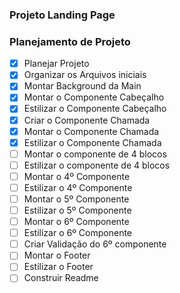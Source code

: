 ### Projeto Landing Page

### Planejamento de Projeto

- [X] Planejar Projeto
- [X] Organizar os Arquivos iniciais
- [X] Montar Background da Main
- [X] Montar o Componente Cabeçalho 
- [X] Estilizar o Componente Cabeçalho 
- [X] Criar o Componente Chamada
- [x] Montar o Componente Chamada 
- [x] Estilizar o Componente Chamada 
- [ ] Montar o componente de 4 blocos
- [ ] Estilizar o componente de 4 blocos
- [ ] Montar o 4º Componente
- [ ] Estilizar o 4º Componente
- [ ] Montar o 5º Componente
- [ ] Estilizar o 5º Componente
- [ ] Montar o 6º Componente
- [ ] Estilizar o 6º Componente
- [ ] Criar Validação do 6º componente
- [ ] Montar o Footer
- [ ] Estilizar o Footer
- [ ] Construir Readme

